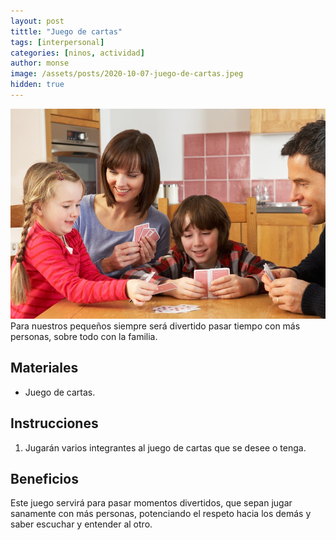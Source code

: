 ```yaml
---
layout: post
tittle: "Juego de cartas"
tags: [interpersonal]
categories: [ninos, actividad]
author: monse
image: /assets/posts/2020-10-07-juego-de-cartas.jpeg
hidden: true
---
```

![Actividad de cartas](/assets/posts/2020-10-07-cartas.jpeg)<br/> 
Para nuestros pequeños siempre será divertido pasar tiempo con más personas, sobre todo con la familia. 
 
## Materiales 
- Juego de cartas.

## Instrucciones 
1. Jugarán varios integrantes al juego de cartas que se desee o tenga.

## Beneficios 
Este juego servirá para pasar momentos divertidos, que sepan jugar sanamente con más personas, potenciando el respeto hacia los demás y saber escuchar y entender al otro. 
